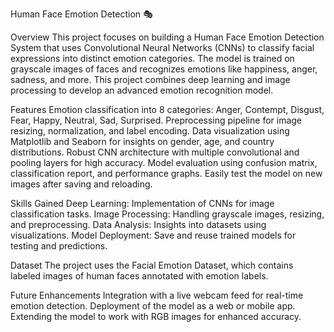 Human Face Emotion Detection 🎭

Overview
This project focuses on building a Human Face Emotion Detection System that uses Convolutional Neural Networks (CNNs) to classify facial expressions into distinct emotion categories. The model is trained on grayscale images of faces and recognizes emotions like happiness, anger, sadness, and more. This project combines deep learning and image processing to develop an advanced emotion recognition model.

Features
Emotion classification into 8 categories: Anger, Contempt, Disgust, Fear, Happy, Neutral, Sad, Surprised.
Preprocessing pipeline for image resizing, normalization, and label encoding.
Data visualization using Matplotlib and Seaborn for insights on gender, age, and country distributions.
Robust CNN architecture with multiple convolutional and pooling layers for high accuracy.
Model evaluation using confusion matrix, classification report, and performance graphs.
Easily test the model on new images after saving and reloading.

Skills Gained
Deep Learning: Implementation of CNNs for image classification tasks.
Image Processing: Handling grayscale images, resizing, and preprocessing.
Data Analysis: Insights into datasets using visualizations.
Model Deployment: Save and reuse trained models for testing and predictions.

Dataset
The project uses the Facial Emotion Dataset, which contains labeled images of human faces annotated with emotion labels.

Future Enhancements
Integration with a live webcam feed for real-time emotion detection.
Deployment of the model as a web or mobile app.
Extending the model to work with RGB images for enhanced accuracy.
